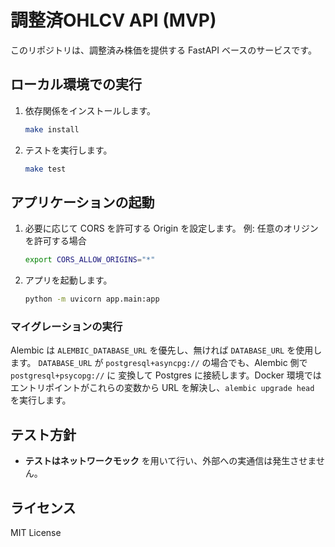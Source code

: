 # 調整済OHLCV API (MVP)

このリポジトリは、調整済み株価を提供する FastAPI ベースのサービスです。

## ローカル環境での実行

1. 依存関係をインストールします。
   ```bash
   make install
   ```
2. テストを実行します。
   ```bash
   make test
   ```

## アプリケーションの起動

1. 必要に応じて CORS を許可する Origin を設定します。
   例: 任意のオリジンを許可する場合
   ```bash
   export CORS_ALLOW_ORIGINS="*"
   ```
2. アプリを起動します。
   ```bash
   python -m uvicorn app.main:app
   ```

### マイグレーションの実行

Alembic は `ALEMBIC_DATABASE_URL` を優先し、無ければ `DATABASE_URL` を使用します。
`DATABASE_URL` が `postgresql+asyncpg://` の場合でも、Alembic 側で `postgresql+psycopg://` に
変換して Postgres に接続します。Docker 環境ではエントリポイントがこれらの変数から
URL を解決し、`alembic upgrade head` を実行します。

## テスト方針

- **テストはネットワークモック** を用いて行い、外部への実通信は発生させません。

## ライセンス

MIT License
